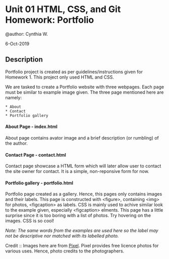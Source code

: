 Unit 01 HTML, CSS, and Git Homework: Portfolio
=================================

@author: Cynthia W.

6-Oct-2019

Description
--------------

Portfolio project is created as per guidelines/instructions given for Homework 1. This project only used HTML and CSS. 

We are tasked to create a Portfolio website with three webpages. Each page must be similar to example image given. The three page mentioned here are namely: 

    * About 
    * Contact 
    * Portfolio gallery


<h4> About Page - index.html</h4>
About page contains avator image and a brief description (or rumbling) of the author. 


<h4> Contact Page - contact.html </h4>
Contact page showcase a HTML form which will later allow user to contact the site owner for contact. It is a simple, non-reponsive form for now. 

<h4> Portfolio gallery - portfolio.html</h4>
Portfolio page created as a gallery. Hence, this pages only contains images and their labels.  This page is constructed with &lt;figure&gt;, containing &lt;img&gt; for photos, &lt;figcaption&gt; as labels. CSS is mainly used to achive similar look to the example given, especially &lt;figcaption&gt; elments. This page has a little surprise since it is too boring with a list of photos. Try hovering on the images. CSS is so cool!

<em>Note: The same words from the examples are used here so the label may not be descriptive nor matched with its labelled photo.</em>

Credit :: Images here are from [Pixel](https://www.pexels.com). Pixel provides free licence photos for various uses. Hence, photo credits to the photographers. 

    
